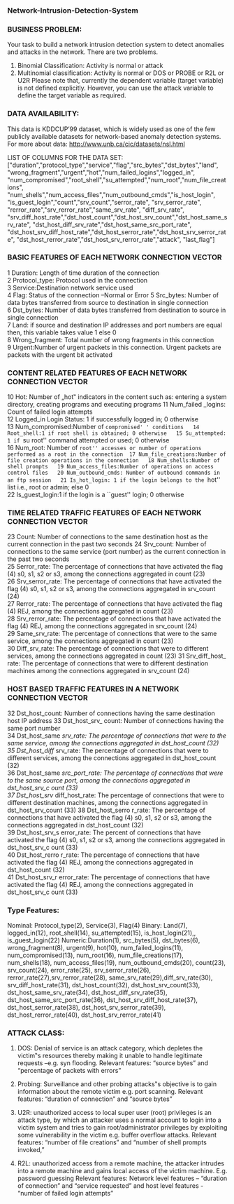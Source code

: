 ### Network-Intrusion-Detection-System

### BUSINESS PROBLEM:  
Your task to build a network intrusion detection system to detect anomalies and attacks in the  network. There are two problems.  
1. Binomial Classification: Activity is normal or attack 
2. Multinomial classification: Activity is normal or DOS or PROBE or R2L or U2R 
Please note that, currently the dependent variable (target variable) is not defined explicitly.  However, you can use the attack variable to define the target variable as required. 

### DATA AVAILABILITY: 
This data is KDDCUP’99 dataset, which is widely used as one of the few publicly available datasets  for network-based anomaly detection systems.  
For more about data: http://www.unb.ca/cic/datasets/nsl.html 

LIST OF COLUMNS FOR THE DATA SET: 
["duration","protocol_type","service","flag","src_bytes","dst_bytes","land",  "wrong_fragment","urgent","hot","num_failed_logins","logged_in",  
"num_compromised","root_shell","su_attempted","num_root","num_file_creations",  "num_shells","num_access_files","num_outbound_cmds","is_host_login",  
"is_guest_login","count","srv_count","serror_rate", "srv_serror_rate",  
"rerror_rate","srv_rerror_rate","same_srv_rate", "diff_srv_rate", "srv_diff_host_rate","dst_host_count","dst_host_srv_count","dst_host_same_srv_rate",  "dst_host_diff_srv_rate","dst_host_same_src_port_rate", 
"dst_host_srv_diff_host_rate","dst_host_serror_rate","dst_host_srv_serror_rate", "dst_host_rerror_rate","dst_host_srv_rerror_rate","attack", "last_flag"] 

### BASIC FEATURES OF EACH NETWORK CONNECTION VECTOR 
1 Duration: Length of time duration of the connection  
2 Protocol_type: Protocol used in the connection  
3 Service:Destination network service used  
4 Flag: Status of the connection –Normal or Error 
5 Src_bytes: Number of data bytes transferred from source to destination in single connection  
6 Dst_bytes: Number of data bytes transferred from destination to source in single connection  
7 Land: if source and destination IP addresses and port numbers are equal then, this variable takes value 1  else 0  
8 Wrong_fragment: Total number of wrong fragments in this connection  
9 Urgent:Number of urgent packets in this connection. Urgent packets are packets with the urgent bit  activated 

### CONTENT RELATED FEATURES OF EACH NETWORK CONNECTION VECTOR 
10 Hot: Number of „hot‟ indicators in the content such as: entering a system directory, creating programs  and executing programs 
11 Num_failed _logins: Count of failed login attempts  
12 Logged_in Login Status: 1 if successfully logged in; 0 otherwise  
13 Num_compromised:Number of ``compromised' ' conditions  
14 Root_shell:1 if root shell is obtained; 0 otherwise  
15 Su_attempted: 1 if ``su root'' command attempted or used; 0 otherwise  
16 Num_root: Number of ``root'' accesses or number of operations performed as a root in the connection 
17 Num_file_creations:Number of file creation operations in the connection  
18 Num_shells:Number of shell prompts  
19 Num_access_files:Number of operations on access control files  
20 Num_outbound_cmds: Number of outbound commands in an ftp session  
21 Is_hot_login: 1 if the login belongs to the ``hot'' list i.e., root or admin; else 0  
22 Is_guest_login:1 if the login is a ``guest'' login; 0 otherwise 

### TIME RELATED TRAFFIC FEATURES OF EACH NETWORK CONNECTION VECTOR 
23 Count: Number of connections to the same destination host as the current connection in the past two  seconds 
24 Srv_count: Number of connections to the same service (port number) as the current connection in the  past two seconds  
25 Serror_rate: The percentage of connections that have activated the flag (4) s0, s1, s2 or s3, among the  connections aggregated in count (23)  
26 Srv_serror_rate: The percentage of connections that have activated the flag (4) s0, s1, s2 or s3, among  the connections aggregated in srv_count (24)  
27 Rerror_rate: The percentage of connections that have activated the flag (4) REJ, among the connections  aggregated in count (23)  
28 Srv_rerror_rate: The percentage of connections that have activated the flag (4) REJ, among the  connections aggregated in srv_count (24)  
29 Same_srv_rate: The percentage of connections that were to the same service, among the connections  aggregated in count (23)  
30 Diff_srv_rate: The percentage of connections that were to different services, among the connections  aggregated in count (23)
31 Srv_diff_host_ rate: The percentage of connections that were to different destination machines among  the connections aggregated in srv_count (24) 

### HOST BASED TRAFFIC FEATURES IN A NETWORK CONNECTION VECTOR 
32 Dst_host_count: Number of connections having the same destination host IP address  33 Dst_host_srv_ count: Number of connections having the same port number  
34 Dst_host_same _srv_rate: The percentage of connections that were to the same service, among the  connections aggregated in dst_host_count (32)  
35 Dst_host_diff_ srv_rate: The percentage of connections that were to different services, among the  connections aggregated in dst_host_count (32)  
36 Dst_host_same _src_port_rate: The percentage of connections that were to the same source port,  among the connections aggregated in dst_host_srv_c ount (33)  
37 Dst_host_srv_ diff_host_rate: The percentage of connections that were to different destination  machines, among the connections aggregated in dst_host_srv_count (33) 
38 Dst_host_serro r_rate: The percentage of connections that have activated the flag (4) s0, s1, s2 or s3,  among the connections aggregated in dst_host_count (32)  
39 Dst_host_srv_s error_rate: The percent of connections that have activated the flag (4) s0, s1, s2 or s3,  among the connections aggregated in dst_host_srv_c ount (33)  
40 Dst_host_rerro r_rate: The percentage of connections that have activated the flag (4) REJ, among the  connections aggregated in dst_host_count (32)  
41 Dst_host_srv_r error_rate: The percentage of connections that have activated the flag (4) REJ, among  the connections aggregated in dst_host_srv_c ount (33) 

### Type Features: 
Nominal: Protocol_type(2), Service(3), Flag(4) 
Binary: Land(7), logged_in(12), root_shell(14), su_attempted(15), is_host_login(21),, is_guest_login(22) 
Numeric:Duration(1), src_bytes(5), dst_bytes(6), wrong_fragment(8), urgent(9), hot(10),  num_failed_logins(11), num_compromised(13), num_root(16), num_file_creations(17), num_shells(18), num_access_files(19), num_outbound_cmds(20), count(23), srv_count(24), error_rate(25), srv_serror_rate(26), rerror_rate(27),srv_rerror_rate(28), same_srv_rate(29),diff_srv_rate(30), srv_diff_host_rate(31), dst_host_count(32), dst_host_srv_count(33), dst_host_same_srv_rate(34), dst_host_diff_srv_rate(35), dst_host_same_src_port_rate(36), dst_host_srv_diff_host_rate(37), dst_host_serror_rate(38), dst_host_srv_serror_rate(39), dst_host_rerror_rate(40), dst_host_srv_rerror_rate(41) 

### ATTACK CLASS:
1. DOS: Denial of service is an attack category, which depletes the victim‟s resources thereby making it  unable to handle legitimate requests –e.g. syn flooding. Relevant features: “source bytes” and “percentage  of packets with errors”  

2. Probing: Surveillance and other probing attacks‟s objective is to gain information about the remote victim  e.g. port scanning. Relevant features: “duration of connection” and “source bytes”  

3. U2R: unauthorized access to local super user (root) privileges is an attack type, by which an attacker uses  a normal account to login into a victim system and tries to gain root/administrator privileges by exploiting  some vulnerability in the victim e.g. buffer overflow attacks. Relevant features: “number of file creations”  and “number of shell prompts invoked,” 

4. R2L: unauthorized access from a remote machine, the attacker intrudes into a remote machine and gains  local access of the victim machine. E.g. password guessing Relevant features: Network level features – “duration of connection” and “service requested” and host level features - “number of failed login  attempts”

